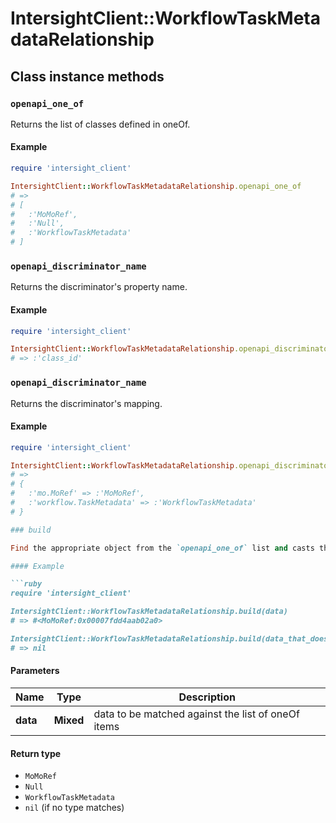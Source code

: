 # IntersightClient::WorkflowTaskMetadataRelationship

## Class instance methods

### `openapi_one_of`

Returns the list of classes defined in oneOf.

#### Example

```ruby
require 'intersight_client'

IntersightClient::WorkflowTaskMetadataRelationship.openapi_one_of
# =>
# [
#   :'MoMoRef',
#   :'Null',
#   :'WorkflowTaskMetadata'
# ]
```

### `openapi_discriminator_name`

Returns the discriminator's property name.

#### Example

```ruby
require 'intersight_client'

IntersightClient::WorkflowTaskMetadataRelationship.openapi_discriminator_name
# => :'class_id'
```

### `openapi_discriminator_name`

Returns the discriminator's mapping.

#### Example

```ruby
require 'intersight_client'

IntersightClient::WorkflowTaskMetadataRelationship.openapi_discriminator_mapping
# =>
# {
#   :'mo.MoRef' => :'MoMoRef',
#   :'workflow.TaskMetadata' => :'WorkflowTaskMetadata'
# }

### build

Find the appropriate object from the `openapi_one_of` list and casts the data into it.

#### Example

```ruby
require 'intersight_client'

IntersightClient::WorkflowTaskMetadataRelationship.build(data)
# => #<MoMoRef:0x00007fdd4aab02a0>

IntersightClient::WorkflowTaskMetadataRelationship.build(data_that_doesnt_match)
# => nil
```

#### Parameters

| Name | Type | Description |
| ---- | ---- | ----------- |
| **data** | **Mixed** | data to be matched against the list of oneOf items |

#### Return type

- `MoMoRef`
- `Null`
- `WorkflowTaskMetadata`
- `nil` (if no type matches)

